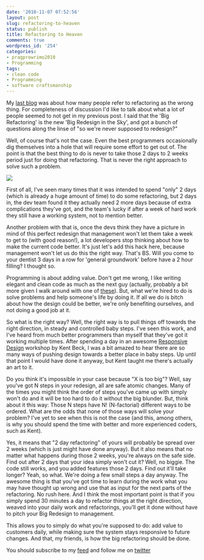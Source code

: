 ```yaml
---
date: '2010-11-07 07:52:56'
layout: post
slug: refactoring-to-heaven
status: publish
title: Refactoring to Heaven
comments: true
wordpress_id: '254'
categories:
- pragprowrimo2010
- Programming
tags:
- clean code
- Programming
- software craftsmanship
---
```


My [last blog](http://www.codelord.net/2010/11/06/refactoring-youre-doing-it-wrong/) was about how many people refer to refactoring as the wrong thing. For completeness of discussion I'd like to talk about what a lot of people seemed to not get in my previous post. I said that the 'Big Refactoring' is the new 'Big Redesign in the Sky', and got a bunch of questions along the linse of "so we're never supposed to redesign?"

Well, of course that's not the case. Even the best programmers occasionally dig themselves into a hole that will require some effort to get out of. The point is that the best thing to do is never to take those 2 days to 2 weeks period just for doing that refactoring. That is never the right approach to solve such a problem.

[![](http://codelord.net/wp-content/uploads/2010/11/StairwayToHeaven-300x225.jpg)](http://codelord.net/wp-content/uploads/2010/11/StairwayToHeaven.jpg)

First of all, I've seen many times that it was intended to spend "only" 2 days (which is already a huge amount of time) to do some refactoring, but 2 days in, the dev team found it they actually need 2 more days because of extra complications they've got, and the team's lucky if after a week of hard work they still have a working system, not to mention better.

Another problem with that is, once the devs think they have a picture in mind of this perfect redesign that management won't let them take a week to get to (with good reason!), a lot developers stop thinking about how to make the current code better. It's just let's add this hack here, because management won't let us do this the right way. That's BS. Will you come to your dentist 3 days in a row for 'general groundwork' before have a 2 hour filling? I thought so.

Programming is about adding value. Don't get me wrong, I like writing elegant and clean code as much as the next guy (actually, probably a bit more given I walk around with one of [these](http://butunclebob.com/ArticleS.UncleBob.GreenWristBand)). But, what we're hired to do is solve problems and help someone's life by doing it. If all we do is bitch about how the design could be better, we're only benefiting ourselves, and not doing a good job at it.

So what is the right way? Well, the right way is to pull things off towards the right direction, in steady and controlled baby steps. I've seen this work, and I've heard from much better programmers than myself that they've got it working multiple times. After spending a day in an awesome [Responsive Design](http://www.threeriversinstitute.org/blog/?page_id=379) workshop by Kent Beck, I was a bit amazed to hear there are so many ways of pushing design towards a better place in baby steps. Up until that point I would have done it anyway, but Kent taught me there's actually an art to it.

Do you think it's impossible in your case because "X is too big"? Well, say you've got N steps in your redesign, all are safe atomic changes. Many of the times you might think the order of steps you've came up with simply won't do and it will be too hard to do it without the big blunder. But, think about it this way: Those N steps have N! (N-factorial) different ways to be ordered. What are the odds that none of those ways will solve your problem? I've yet to see when this is not the case (and this, among others, is why you should spend the time with better and more experienced coders, such as Kent).

Yes, it means that "2 day refactoring" of yours will probably be spread over 2 weeks (which is just might have done anyway). But it also means that no matter what happens during those 2 weeks, you're always on the safe side. Find out after 2 days that your idea simply won't cut it? Well, no biggie. The code still works, and you added features those 2 days. Find out it'll take longer? Yeah, so what. We're doing a few small steps a day anyway. The awesome thing is that you've got time to learn during the work what you may have thought up wrong and use that as input for the next parts of the refactoring. No rush here. And I think the most important point is that if you simply spend 30 minutes a day to refactor things at the right direction, weaved into your daily work and refactorings, you'll get it done without have to pitch your Big Redesign to management.

This allows you to simply do what you're supposed to do: add value to customers daily, while making sure the system stays responsive to future changes. And that, my friends, is how the big refactoring should be done.

You should subscribe to my [feed](http://feeds.feedburner.com/TheCodeDump) and follow me on [twitter](http://twitter.com/avivby)
